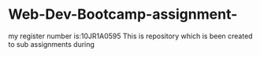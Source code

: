 # Web-Dev-Bootcamp-assignment-
my register number is:10JR1A0595 This is repository which is been created to sub assignments during 
